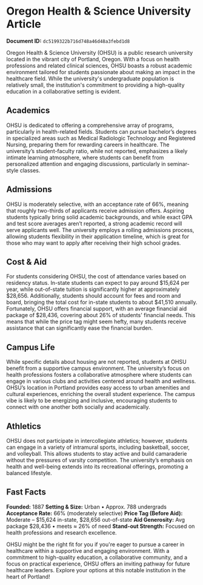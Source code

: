 # Oregon Health & Science University Article

**Document ID:** `dc5199322b716d748a46d48a3febd1d8`

Oregon Health & Science University (OHSU) is a public research university located in the vibrant city of Portland, Oregon. With a focus on health professions and related clinical sciences, OHSU boasts a robust academic environment tailored for students passionate about making an impact in the healthcare field. While the university's undergraduate population is relatively small, the institution's commitment to providing a high-quality education in a collaborative setting is evident.

## Academics
OHSU is dedicated to offering a comprehensive array of programs, particularly in health-related fields. Students can pursue bachelor’s degrees in specialized areas such as Medical Radiologic Technology and Registered Nursing, preparing them for rewarding careers in healthcare. The university’s student-faculty ratio, while not reported, emphasizes a likely intimate learning atmosphere, where students can benefit from personalized attention and engaging discussions, particularly in seminar-style classes.

## Admissions
OHSU is moderately selective, with an acceptance rate of 66%, meaning that roughly two-thirds of applicants receive admission offers. Aspiring students typically bring solid academic backgrounds, and while exact GPA and test score averages aren’t reported, a strong academic record will serve applicants well. The university employs a rolling admissions process, allowing students flexibility in their application timeline, which is great for those who may want to apply after receiving their high school grades.

## Cost & Aid
For students considering OHSU, the cost of attendance varies based on residency status. In-state students can expect to pay around $15,624 per year, while out-of-state tuition is significantly higher at approximately $28,656. Additionally, students should account for fees and room and board, bringing the total cost for in-state students to about $41,510 annually. Fortunately, OHSU offers financial support, with an average financial aid package of $28,436, covering about 26% of students' financial needs. This means that while the price tag might seem hefty, many students receive assistance that can significantly ease the financial burden.

## Campus Life
While specific details about housing are not reported, students at OHSU benefit from a supportive campus environment. The university’s focus on health professions fosters a collaborative atmosphere where students can engage in various clubs and activities centered around health and wellness. OHSU’s location in Portland provides easy access to urban amenities and cultural experiences, enriching the overall student experience. The campus vibe is likely to be energizing and inclusive, encouraging students to connect with one another both socially and academically.

## Athletics
OHSU does not participate in intercollegiate athletics; however, students can engage in a variety of intramural sports, including basketball, soccer, and volleyball. This allows students to stay active and build camaraderie without the pressures of varsity competition. The university’s emphasis on health and well-being extends into its recreational offerings, promoting a balanced lifestyle.

## Fast Facts
**Founded:** 1887
**Setting & Size:** Urban • Approx. 788 undergrads
**Acceptance Rate:** 66% (moderately selective)
**Price Tag (Before Aid):** Moderate – $15,624 in-state, $28,656 out-of-state
**Aid Generosity:** Avg package $28,436 • meets ≈ 26% of need
**Stand-out Strength:** Focused on health professions and research excellence.

OHSU might be the right fit for you if you're eager to pursue a career in healthcare within a supportive and engaging environment. With a commitment to high-quality education, a collaborative community, and a focus on practical experience, OHSU offers an inviting pathway for future healthcare leaders. Explore your options at this notable institution in the heart of Portland!

